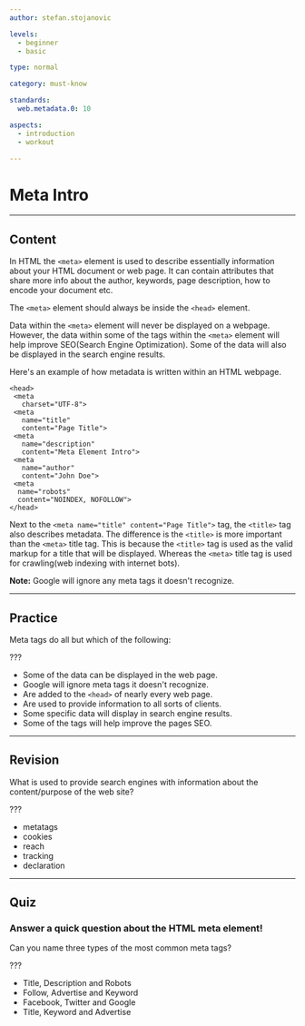 ```yaml
---
author: stefan.stojanovic

levels:
  - beginner
  - basic

type: normal

category: must-know

standards:
  web.metadata.0: 10

aspects:
  - introduction
  - workout

---
```

# Meta Intro
---
## Content

In HTML the `<meta>` element is used to describe essentially information about your HTML document or web page. It can contain attributes that share more info about the author, keywords, page description, how to encode your document etc.

The `<meta>` element should always be inside the `<head>` element.

Data within the `<meta>` element will never be displayed on a webpage. However, the data within some of the tags within the `<meta>` element will help improve SEO(Search Engine Optimization). Some of the data will also be displayed in the search engine results.

Here's an example of how metadata is written within an HTML webpage.
```
<head>
 <meta
   charset="UTF-8">
 <meta
   name="title"
   content="Page Title">
 <meta
   name="description"
   content="Meta Element Intro">
 <meta
   name="author"
   content="John Doe">
 <meta
  name="robots"
  content="NOINDEX, NOFOLLOW">
</head>
```

Next to the `<meta name="title" content="Page Title">` tag, the `<title>` tag also describes metadata. The difference is the `<title>` is more important than the `<meta>` title tag. This is because the `<title>` tag is used as the valid markup for a title that will be displayed. Whereas the `<meta>` title tag is used for crawling(web indexing with internet bots).

**Note:** Google will ignore any meta tags it doesn't recognize.

---
## Practice

Meta tags do all but which of the following:

???

* Some of the data can be displayed in the web page.
* Google will ignore meta tags it doesn't recognize.
* Are added to the `<head>` of nearly every web page.
* Are used to provide information to all sorts of clients.
* Some specific data will display in search engine results.
* Some of the tags will help improve the pages SEO.

---
## Revision

What is used to provide search engines with information about the content/purpose of the web site?

???

* metatags
* cookies
* reach
* tracking
* declaration

---
## Quiz

### Answer a quick question about the HTML meta element!

Can you name three types of the most common meta tags?

???

* Title, Description and Robots
* Follow, Advertise and Keyword
* Facebook, Twitter and Google
* Title, Keyword and Advertise
